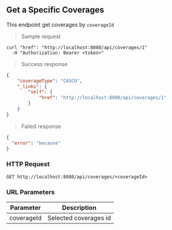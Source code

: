 ## Get a Specific Coverages

This endpoint get coverages by <code>coverageId</code>

> Sample request

```shell
curl "href": "http://localhost:8080/api/coverages/1"
  -H "Authorization: Bearer <token>"
```

> Success response

```json
{
    "coverageType": "CASCO",
    "_links": {
        "self": {
            "href": "http://localhost:8080/api/coverages/1"
        }
    }
}
```

> Failed response

```json
{
  "error": "because"
}
```

### HTTP Request

`GET http://localhost:8080/api/coverages/<coverageId>`

### URL Parameters

Parameter | Description
--------- | -----------
coverageId | Selected coverages id
